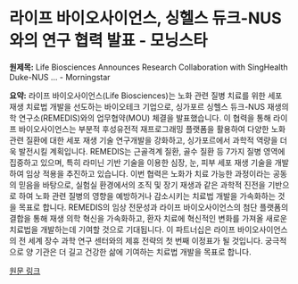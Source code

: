 # 라이프 바이오사이언스, 싱헬스 듀크-NUS와의 연구 협력 발표 - 모닝스타

**원제목:** Life Biosciences Announces Research Collaboration with SingHealth Duke-NUS ... - Morningstar

**요약:** 라이프 바이오사이언스(Life Biosciences)는 노화 관련 질병 치료를 위한 세포 재생 치료법 개발을 선도하는 바이오테크 기업으로, 싱가포르 싱헬스 듀크-NUS 재생의학 연구소(REMEDIS)와의 업무협약(MOU) 체결을 발표했습니다. 이 협력을 통해 라이프 바이오사이언스는 부분적 후성유전적 재프로그래밍 플랫폼을 활용하여 다양한 노화 관련 질환에 대한 세포 재생 기술 연구개발을 강화하고, 싱가포르에서 과학적 역량을 더욱 발전시킬 계획입니다.  REMEDIS는 근골격계 질환, 골수 질환 등 7가지 질병 영역에 집중하고 있으며, 특히 라미닌 기반 기술을 이용한 심장, 눈, 피부 세포 재생 기술을 개발하여 임상 적용을 추진하고 있습니다.  이번 협력은 노화가 치료 가능한 과정이라는 공동의 믿음을 바탕으로,  실험실 환경에서의 조직 및 장기 재생과 같은 과학적 진전을 기반으로 하여 노화 관련 질병의 영향을 예방하거나 감소시키는 치료법 개발을 가속화하는 것을 목표로 합니다. REMEDIS의 임상 전문성과 라이프 바이오사이언스의 첨단 플랫폼의 결합을 통해 재생 의학 혁신을 가속화하고,  환자 치료에 혁신적인 변화를 가져올 새로운 치료법을 개발하는데 기여할 것으로 기대됩니다.  이 파트너십은 라이프 바이오사이언스의 전 세계 장수 과학 연구 센터와의 제휴 전략의 첫 번째 이정표가 될 것입니다.  궁극적으로 양 기관은 더 길고 건강한 삶에 기여하는 치료법 개발을 목표로 합니다.

[원문 링크](https://www.morningstar.com/news/globe-newswire/9497949/life-biosciences-announces-research-collaboration-with-singhealth-duke-nus-regenerative-medicine-institute-of-singapore-remedis-to-expand-pipeline-of-cellular-rejuvenation-therapies)
